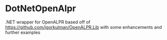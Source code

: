 # DotNetOpenAlpr
.NET wrapper for OpenALPR based off of https://github.com/igorkulman/OpenALPR.Lib with some enhancements and further examples 
